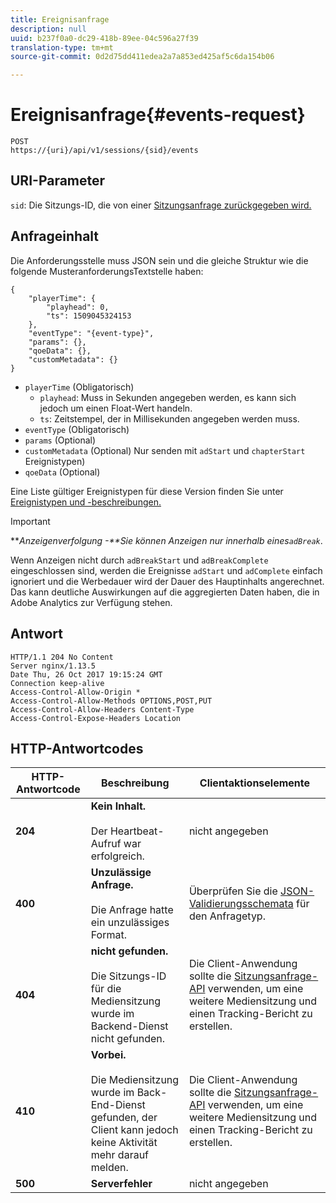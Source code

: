 ```yaml
---
title: Ereignisanfrage
description: null
uuid: b237f0a0-dc29-418b-89ee-04c596a27f39
translation-type: tm+mt
source-git-commit: 0d2d75dd411edea2a7a853ed425af5c6da154b06

---
```



# Ereignisanfrage{#events-request}

```
POST 
https://{uri}/api/v1/sessions/{sid}/events 
```

## URI-Parameter

`sid`: Die Sitzungs-ID, die von einer [Sitzungsanfrage zurückgegeben wird.](/help/media-collection-api/mc-api-ref/mc-api-sessions-req.md)

## Anfrageinhalt

Die Anforderungsstelle muss JSON sein und die gleiche Struktur wie die folgende MusteranforderungsTextstelle haben:

```
{ 
    "playerTime": { 
        "playhead": 0, 
        "ts": 1509045324153 
    }, 
    "eventType": "{event-type}", 
    "params": {}, 
    "qoeData": {}, 
    "customMetadata": {} 
}
```

* `playerTime` (Obligatorisch)
   * `playhead`: Muss in Sekunden angegeben werden, es kann sich jedoch um einen Float-Wert handeln.
   * `ts`: Zeitstempel, der in Millisekunden angegeben werden muss.
* `eventType` (Obligatorisch)
* `params` (Optional)
* `customMetadata` (Optional) Nur senden mit `adStart` und `chapterStart` Ereignistypen)
* `qoeData` (Optional)

Eine Liste gültiger Ereignistypen für diese Version finden Sie unter [Ereignistypen und -beschreibungen.](/help/media-collection-api/mc-api-ref/mc-api-event-types.md)

>[!IMPORTANT]
>
>***Anzeigenverfolgung -**Sie können Anzeigen nur innerhalb eines`adBreak`*.
>
>Wenn Anzeigen nicht durch `adBreakStart` und `adBreakComplete` eingeschlossen sind, werden die Ereignisse `adStart` und `adComplete` einfach ignoriert und die Werbedauer wird der Dauer des Hauptinhalts angerechnet. Das kann deutliche Auswirkungen auf die aggregierten Daten haben, die in Adobe Analytics zur Verfügung stehen.

## Antwort

```
HTTP/1.1 204 No Content 
Server nginx/1.13.5 
Date Thu, 26 Oct 2017 19:15:24 GMT 
Connection keep-alive 
Access-Control-Allow-Origin * 
Access-Control-Allow-Methods OPTIONS,POST,PUT 
Access-Control-Allow-Headers Content-Type 
Access-Control-Expose-Headers Location
```

## HTTP-Antwortcodes

| HTTP-Antwortcode | Beschreibung | Clientaktionselemente |
|---|---|---|
| **204** | **Kein Inhalt.** <br/><br/>Der Heartbeat-Aufruf war erfolgreich. | nicht angegeben |
| **400** | **Unzulässige Anfrage.**<br/><br/>Die Anfrage hatte ein unzulässiges Format. | Überprüfen Sie die [JSON-Validierungsschemata](/help/media-collection-api/mc-api-ref/mc-api-json-validation.md) für den Anfragetyp. |
| **404** | **nicht gefunden.** <br/><br/>Die Sitzungs-ID für die Mediensitzung wurde im Backend-Dienst nicht gefunden. | Die Client-Anwendung sollte die [Sitzungsanfrage-API](/help/media-collection-api/mc-api-ref/mc-api-sessions-req.md) verwenden, um eine weitere Mediensitzung und einen Tracking-Bericht zu erstellen. |
| **410** | **Vorbei.** <br/><br/>Die Mediensitzung wurde im Back-End-Dienst gefunden, der Client kann jedoch keine Aktivität mehr darauf melden. | Die Client-Anwendung sollte die [Sitzungsanfrage-API](/help/media-collection-api/mc-api-ref/mc-api-sessions-req.md) verwenden, um eine weitere Mediensitzung und einen Tracking-Bericht zu erstellen. |
| **500** | **Serverfehler** | nicht angegeben |

